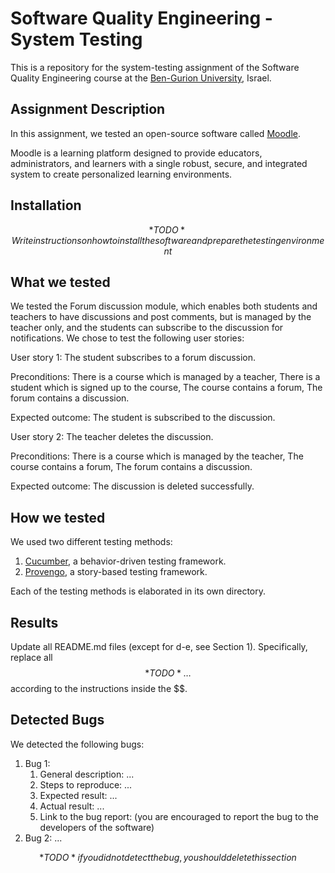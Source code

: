 # Software Quality Engineering - System Testing
This is a repository for the system-testing assignment of the Software Quality Engineering course at the [Ben-Gurion University](https://in.bgu.ac.il/), Israel.

## Assignment Description
In this assignment, we tested an open-source software called [Moodle](https://moodle.org).

Moodle is a learning platform designed to provide educators, administrators, and learners with a single robust, secure, and integrated system to create personalized learning environments. 

## Installation
$$*TODO* Write instructions on how to install the software and prepare the testing environment$$

## What we tested
We tested the Forum discussion module, which enables both students and teachers to have discussions and post comments, but is managed by the teacher only, and the students can subscribe to the discussion for notifications.
We chose to test the following user stories: 

User story 1: The student subscribes to a forum discussion.

Preconditions: There is a course which is managed by a teacher, There is a student which is signed up to the course, The course contains a forum, The forum contains a discussion.

Expected outcome: The student is subscribed to the discussion.

User story 2: The teacher deletes the discussion.

Preconditions: There is a course which is managed by the teacher, The course contains a forum, The forum contains a discussion.

Expected outcome: The discussion is deleted successfully.

## How we tested
We used two different testing methods:
1. [Cucumber](https://cucumber.io/), a behavior-driven testing framework.
2. [Provengo](https://provengo.tech/), a story-based testing framework.

Each of the testing methods is elaborated in its own directory. 

## Results
Update all README.md files (except for d-e, see Section 1). Specifically, replace all $$*TODO*…$$ according to the instructions inside the $$.

## Detected Bugs
We detected the following bugs:

1. Bug 1: 
   1. General description: ...
   2. Steps to reproduce: ...
   3. Expected result: ...
   4. Actual result: ...
   5. Link to the bug report: (you are encouraged to report the bug to the developers of the software)
2. Bug 2: ...

$$*TODO* if you did not detect the bug, you should delete this section$$  
